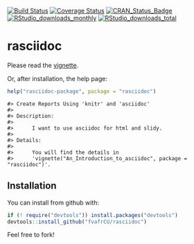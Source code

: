 <!-- README.md is generated from README.Rmd. Please edit that file -->
[![Build Status](https://travis-ci.org/fvafrCU/rasciidoc.svg?branch=master)](https://travis-ci.org/fvafrCU/rasciidoc)
[![Coverage Status](https://codecov.io/github/fvafrCU/rasciidoc/coverage.svg?branch=master)](https://codecov.io/github/fvafrCU/rasciidoc?branch=master)
[![CRAN_Status_Badge](https://www.r-pkg.org/badges/version/rasciidoc)](https://cran.r-project.org/package=rasciidoc)
[![RStudio_downloads_monthly](https://cranlogs.r-pkg.org/badges/rasciidoc)](https://cran.r-project.org/package=rasciidoc)
[![RStudio_downloads_total](https://cranlogs.r-pkg.org/badges/grand-total/rasciidoc)](https://cran.r-project.org/package=rasciidoc)
 

# rasciidoc
Please read the
[vignette](https://htmlpreview.github.io/?https://github.com/fvafrCU/rasciidoc/blob/master/inst/doc/An_Introduction_to_rasciidoc.html).

Or, after installation, the help page:

```r
help("rasciidoc-package", package = "rasciidoc")
```

```
#> Create Reports Using 'knitr' and 'asciidoc'
#> 
#> Description:
#> 
#>      I want to use asciidoc for html and slidy.
#> 
#> Details:
#> 
#>      You will find the details in
#>      'vignette("An_Introduction_to_asciidoc", package = "rasciidoc")'.
```
## Installation

You can install  from github with:


```r
if (! require("devtools")) install.packages("devtools")
devtools::install_github("fvafrCU/rasciidoc")
```

Feel free to fork!

